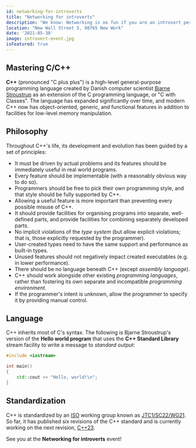 ```yaml
---
id: networking-for-introverts
title: "Networking for introverts"
description: "We know: Networking is no fun if you are an introvert person. That's why we came up with this event - it'll be so much easier. Promised!"
location: "New Wall Street 5, 98765 New Work"
date: '2021-05-30'
image: introvert-event.jpg
isFeatured: true
---
```


## Mastering C/C++

**C++** (pronounced "C plus plus") is a high-level general-purpose programming language created by Danish computer scientist [Bjarne Stroustrup](https://en.wikipedia.org/wiki/Bjarne_Stroustrup) as an extension of the C programming language, or "C with Classes". The language has expanded significantly over time, and modern C++ now has object-oriented, generic, and functional features in addition to facilities for low-level memory manipulation.

## Philosophy

Throughout C++'s life, its development and evolution has been guided by a set of principles:

+ It must be driven by actual problems and its features should be immediately useful in real world programs.
+ Every feature should be implementable (with a reasonably obvious way to do so).
+ Programmers should be free to pick their own programming style, and that style should be fully supported by C++.
+ Allowing a useful feature is more important than preventing every possible misuse of C++.
+ It should provide facilities for organising programs into separate, well-defined parts, and provide facilities for combining separately developed parts.
+ No implicit violations of the *type system* (but allow explicit violations; that is, those explicitly requested by the programmer).
+ User-created types need to have the same support and performance as built-in types.
+ Unused features should not negatively impact created executables (e.g. in lower performance).
+ There should be no language beneath C++ (except *assembly language*).
+ C++ should work alongside other existing *programming languages*, rather than fostering its own separate and incompatible *programming environment*.
+ If the programmer's intent is unknown, allow the programmer to specify it by providing manual control.

## Language

C++ inherits most of C's syntax. The following is Bjarne Stroustrup's version of the **Hello world program** that uses the **C++ Standard Library** stream facility to write a message to *standard output*:

```c++
#include <iostream>

int main()
{
    std::cout << "Hello, world!\n";
}
```

## Standardization

C++ is standardized by an [ISO](https://en.wikipedia.org/wiki/International_Organization_for_Standardization) working group known as [JTC1/SC22/WG21](https://en.wikipedia.org/wiki/ISO/IEC_JTC_1/SC_22). So far, it has published six revisions of the C++ standard and is currently working on the next revision, [C++23](https://en.wikipedia.org/wiki/C%2B%2B23).

See you at the **Networking for introverts** event!

